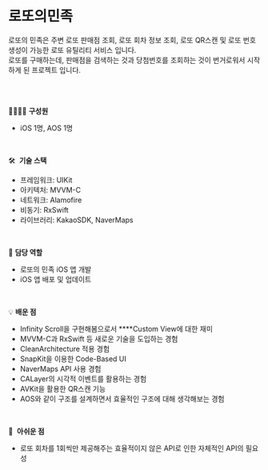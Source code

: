 # 로또의민족

로또의 민족은 주변 로또 판매점 조회, 로또 회차 정보 조회, 로또 QR스캔 및 로또 번호 생성이 가능한 로또 유틸리티 서비스 입니다.  
로또를 구매하는데, 판매점을 검색하는 것과 당첨번호를 조회하는 것이 번거로워서 시작하게 된 프로젝트 입니다.

<br><br>

👨‍👩‍👧‍👦  **구성원**

- iOS 1명, AOS 1명

<br>

🛠️  **기술 스택**

- 프레임워크: UIKit
- 아키텍처: MVVM-C
- 네트워크: Alamofire
- 비동기: RxSwift
- 라이브러리: KakaoSDK, NaverMaps

<br>

💪  **담당 역할**

- 로또의 민족 iOS 앱 개발
- iOS 앱 배포 및 업데이트

<br>

💡  **배운 점**

- Infinity Scroll을 구현해봄으로서 ****Custom View에 대한 재미
- MVVM-C과 RxSwift 등 새로운 기술을 도입하는 경험
- CleanArchitecture 적용 경험
- SnapKit을 이용한 Code-Based UI
- NaverMaps API 사용 경험
- CALayer의 시각적 이벤트를 활용하는 경험
- AVKit을 활용한 QR스캔 기능
- AOS와 같이 구조를 설계하면서 효율적인 구조에 대해 생각해보는 경험

<br>

🥲  **아쉬운 점**

- 로또 회차를 1회씩만 제공해주는 효율적이지 않은 API로 인한 자체적인 API의 필요성
